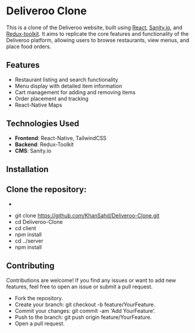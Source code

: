 # Deliveroo Clone

This is a clone of the Deliveroo website, built using [React](https://reactjs.org/), [Sanity.io](https://www.sanity.io/), and [Redux-toolkit](https://redux-toolkit.js.org/). It aims to replicate the core features and functionality of the Deliveroo platform, allowing users to browse restaurants, view menus, and place food orders.

## Features

- Restaurant listing and search functionality
- Menu display with detailed item information
- Cart management for adding and removing items
- Order placement and tracking
- React-Native Maps

## Technologies Used

- **Frontend**: React-Native, TailwindCSS
- **Backend**: Redux-Toolkit
- **CMS**: Sanity.io 

## Installation

## Clone the repository:

- ```bash
- git clone https://github.com/KhanSahd/Deliveroo-Clone.git
- cd Deliveroo-Clone
- cd client
- npm install
- cd ../server
- npm install

## Contributing
Contributions are welcome! If you find any issues or want to add new features, feel free to open an issue or submit a pull request.

- Fork the repository.
- Create your branch: git checkout -b feature/YourFeature.
- Commit your changes: git commit -am 'Add YourFeature'.
- Push to the branch: git push origin feature/YourFeature.
- Open a pull request.
